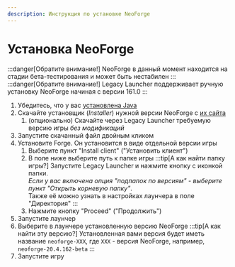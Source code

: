 ```yaml
---
description: Инструкция по установке NeoForge
---
```

# Установка NeoForge

:::danger[Обратите внимание!]
NeoForge в данный момент находится на стадии бета-тестирования и может быть нестабилен
:::
:::danger[Обратите внимание!]
Legacy Launcher поддерживает ручную установку NeoForge начиная с версии 161.0
:::

1. Убедитесь, что у вас [установлена Java](../faq/java)
2. Скачайте установщик (*Installer*) нужной версии NeoForge с [их сайта](https://neoforged.net/)
    1. (опционально) Скачайте через Legacy Launcher требуемую версию игры *без модификаций*
3. Запустите скачанный файл двойным кликом
4. Установите Forge. Он установится в виде отдельной версии игры
    1. Выберите пункт "Install client" ("Установить клиент")
    2. В поле ниже выберите путь к папке игры
        :::tip[А как найти папку игры?]
        Запустите Legacy Launcher и нажмите кнопку с иконкой папки.  
        *Если у вас включена опция "подпапок по версиям" - выберите пункт "Открыть корневую папку"*.  
        Также её можно узнать в настройках лаунчера в поле "Директория"
        :::
    3. Нажмите кнопку "Proceed" ("Продолжить")
5. Запустите лаунчер
6. Выберите в лаунчере установленную версию NeoForge
    :::tip[А как найти эту версию?]
    Установленная вами версия будет иметь название `neoforge-XXX`, где `XXX` - версия NeoForge, например, `neoforge-20.4.162-beta`
    :::
7. Запустите игру